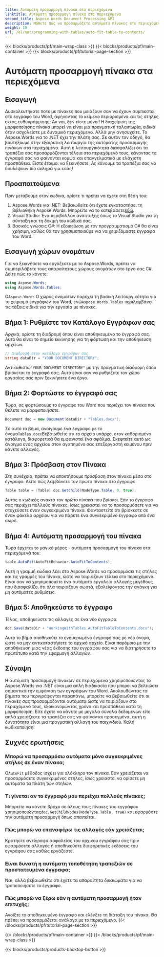 ```yaml
---
title: Αυτόματη προσαρμογή πίνακα στα περιεχόμενα
linktitle: Αυτόματη προσαρμογή πίνακα στα περιεχόμενα
second_title: Aspose.Words Document Processing API
description: Μάθετε πώς να προσαρμόζετε αυτόματα πίνακες στο περιεχόμενο σε έγγραφα του Word χρησιμοποιώντας το Aspose.Words για .NET με αυτόν τον οδηγό. Ιδανικό για δυναμική και καθαρή μορφοποίηση εγγράφων.
weight: 10
url: /el/net/programming-with-tables/auto-fit-table-to-contents/
---
```


{{< blocks/products/pf/main-wrap-class >}}
{{< blocks/products/pf/main-container >}}
{{< blocks/products/pf/tutorial-page-section >}}

# Αυτόματη προσαρμογή πίνακα στα περιεχόμενα

## Εισαγωγή

Δυσκολευτήκατε ποτέ με πίνακες που μοιάζουν σαν να έχουν συμπιεστεί στο έγγραφο του Word, αφήνοντας το κείμενο περιορισμένο και τις στήλες εκτός ευθυγράμμισης; Αν ναι, δεν είστε μόνοι! Η διαχείριση της μορφοποίησης πίνακα μπορεί να είναι μια πραγματική ταλαιπωρία, ειδικά όταν ασχολείστε με δυναμικό περιεχόμενο. Αλλά μην ανησυχείτε. Το Aspose.Words για το .NET έχει την πλάτη σας. Σε αυτόν τον οδηγό, θα βουτήξουμε στην εξαιρετική λειτουργία της αυτόματης προσαρμογής πινάκων στα περιεχόμενα. Αυτή η λειτουργικότητα διασφαλίζει ότι τα τραπέζια σας προσαρμόζονται τέλεια στο περιεχόμενό τους, κάνοντας τα έγγραφά σας να φαίνονται κομψά και επαγγελματικά με ελάχιστη προσπάθεια. Είστε έτοιμοι να ξεκινήσετε; Ας κάνουμε τα τραπέζια σας να δουλέψουν πιο σκληρά για εσάς!

## Προαπαιτούμενα

Πριν μεταβούμε στον κώδικα, ορίστε τι πρέπει να έχετε στη θέση του:

1.  Aspose.Words για .NET: Βεβαιωθείτε ότι έχετε εγκαταστήσει τη βιβλιοθήκη Aspose.Words. Μπορείτε να το κατεβάσετε[εδώ](https://releases.aspose.com/words/net/).
2. Visual Studio: Ένα περιβάλλον ανάπτυξης όπως το Visual Studio για τη σύνταξη και τη δοκιμή του κώδικά σας.
3. Βασικές γνώσεις C#: Η εξοικείωση με τον προγραμματισμό C# θα είναι χρήσιμη, καθώς θα τον χρησιμοποιούμε για να χειριζόμαστε έγγραφα του Word.

## Εισαγωγή χώρων ονομάτων

Για να ξεκινήσετε να εργάζεστε με το Aspose.Words, πρέπει να συμπεριλάβετε τους απαραίτητους χώρους ονομάτων στο έργο σας C#. Δείτε πώς το κάνετε:

```csharp
using Aspose.Words;
using Aspose.Words.Tables;
```

 Ο`Aspose.Words` Ο χώρος ονομάτων παρέχει τη βασική λειτουργικότητα για το χειρισμό εγγράφων του Word, ενώ`Aspose.Words.Tables` περιλαμβάνει τις τάξεις ειδικά για την εργασία με πίνακες.

## Βήμα 1: Ρυθμίστε τον Κατάλογο Εγγράφων σας

Αρχικά, ορίστε τη διαδρομή όπου είναι αποθηκευμένο το έγγραφό σας. Αυτό θα είναι το σημείο εκκίνησης για τη φόρτωση και την αποθήκευση αρχείων.

```csharp
// Διαδρομή στον κατάλογο εγγράφων σας
string dataDir = "YOUR DOCUMENT DIRECTORY";
```

 Αντικαθιστώ`"YOUR DOCUMENT DIRECTORY"` με την πραγματική διαδρομή όπου βρίσκεται το έγγραφό σας. Αυτό είναι σαν να ρυθμίζετε τον χώρο εργασίας σας πριν ξεκινήσετε ένα έργο.

## Βήμα 2: Φορτώστε το έγγραφό σας

Τώρα, ας φορτώσουμε το έγγραφο του Word που περιέχει τον πίνακα που θέλετε να μορφοποιήσετε.

```csharp
Document doc = new Document(dataDir + "Tables.docx");
```

 Σε αυτό το βήμα, ανοίγουμε ένα έγγραφο με το όνομα`Tables.docx`Βεβαιωθείτε ότι το αρχείο υπάρχει στον καθορισμένο κατάλογο, διαφορετικά θα εμφανιστεί ένα σφάλμα. Σκεφτείτε αυτό ως άνοιγμα ενός αρχείου στον αγαπημένο σας επεξεργαστή κειμένου πριν κάνετε αλλαγές.

## Βήμα 3: Πρόσβαση στον Πίνακα

Στη συνέχεια, πρέπει να αποκτήσουμε πρόσβαση στον πίνακα μέσα στο έγγραφο. Δείτε πώς λαμβάνετε τον πρώτο πίνακα στο έγγραφο:

```csharp
Table table = (Table) doc.GetChild(NodeType.Table, 0, true);
```

Αυτός ο κωδικός ανακτά τον πρώτο πίνακα που βρίσκει. Εάν το έγγραφό σας περιέχει πολλούς πίνακες, ίσως χρειαστεί να το προσαρμόσετε για να στοχεύσετε έναν συγκεκριμένο πίνακα. Φανταστείτε ότι βρίσκεστε σε έναν φάκελο αρχείου για να πάρετε ένα συγκεκριμένο έγγραφο από ένα σωρό.

## Βήμα 4: Αυτόματη προσαρμογή του πίνακα

Τώρα έρχεται το μαγικό μέρος - αυτόματη προσαρμογή του πίνακα στα περιεχόμενά του:

```csharp
table.AutoFit(AutoFitBehavior.AutoFitToContents);
```

Αυτή η γραμμή κώδικα λέει στο Aspose.Words να προσαρμόσει τις στήλες και τις γραμμές του πίνακα, ώστε να ταιριάζουν τέλεια στο περιεχόμενο. Είναι σαν να χρησιμοποιείτε ένα αυτόματο εργαλείο αλλαγής μεγέθους που διασφαλίζει ότι όλα ταιριάζουν σωστά, εξαλείφοντας την ανάγκη για μη αυτόματες ρυθμίσεις.

## Βήμα 5: Αποθηκεύστε το έγγραφο

Τέλος, αποθηκεύστε τις αλλαγές σε ένα νέο έγγραφο:

```csharp
doc.Save(dataDir + "WorkingWithTables.AutoFitTableToContents.docx");
```

Αυτό το βήμα αποθηκεύει το ενημερωμένο έγγραφό σας με νέο όνομα, ώστε να μην αντικαταστήσετε το αρχικό αρχείο. Είναι παρόμοιο με την αποθήκευση μιας νέας έκδοσης του εγγράφου σας για να διατηρήσετε το πρωτότυπο κατά την εφαρμογή αλλαγών.

## Σύναψη

Η αυτόματη προσαρμογή πινάκων σε περιεχόμενα χρησιμοποιώντας το Aspose.Words για .NET είναι μια απλή διαδικασία που μπορεί να βελτιώσει σημαντικά την εμφάνιση των εγγράφων του Word. Ακολουθώντας τα βήματα που περιγράφονται παραπάνω, μπορείτε να βεβαιωθείτε ότι οι πίνακές σας προσαρμόζονται αυτόματα ώστε να ταιριάζουν στο περιεχόμενό τους, εξοικονομώντας χρόνο και προσπάθεια κατά τη μορφοποίηση. Είτε έχετε να κάνετε με μεγάλα σύνολα δεδομένων είτε απλά χρειάζεστε τα τραπέζια σας να φαίνονται προσεγμένα, αυτή η δυνατότητα είναι μια πραγματική αλλαγή του παιχνιδιού. Καλή κωδικοποίηση!

## Συχνές ερωτήσεις

### Μπορώ να προσαρμόσω αυτόματα μόνο συγκεκριμένες στήλες σε έναν πίνακα;
 Ο`AutoFit` μέθοδος ισχύει για ολόκληρο τον πίνακα. Εάν χρειάζεται να προσαρμόσετε συγκεκριμένες στήλες, ίσως χρειαστεί να ορίσετε μη αυτόματα τα πλάτη των στηλών.

### Τι γίνεται αν το έγγραφό μου περιέχει πολλούς πίνακες;
 Μπορείτε να κάνετε βρόχο σε όλους τους πίνακες του εγγράφου χρησιμοποιώντας`doc.GetChildNodes(NodeType.Table, true)` και εφαρμόστε την αυτόματη προσαρμογή όπως απαιτείται.

### Πώς μπορώ να επαναφέρω τις αλλαγές εάν χρειάζεται;
Κρατήστε αντίγραφο ασφαλείας του αρχικού εγγράφου σας πριν εφαρμόσετε αλλαγές ή αποθηκεύστε διαφορετικές εκδόσεις του εγγράφου σας καθώς εργάζεστε.

### Είναι δυνατή η αυτόματη τοποθέτηση τραπεζιών σε προστατευμένα έγγραφα;
Ναι, αλλά βεβαιωθείτε ότι έχετε τα απαραίτητα δικαιώματα για να τροποποιήσετε το έγγραφο.

### Πώς μπορώ να ξέρω εάν η αυτόματη προσαρμογή ήταν επιτυχής;
Ανοίξτε το αποθηκευμένο έγγραφο και ελέγξτε τη διάταξη του πίνακα. Θα πρέπει να προσαρμόζεται ανάλογα με το περιεχόμενο.
{{< /blocks/products/pf/tutorial-page-section >}}

{{< /blocks/products/pf/main-container >}}
{{< /blocks/products/pf/main-wrap-class >}}

{{< blocks/products/products-backtop-button >}}

